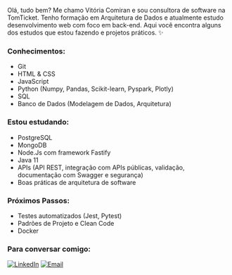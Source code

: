 

Olá, tudo bem? Me chamo Vitória Comiran e sou consultora de software na TomTicket. Tenho formação em Arquitetura de Dados e atualmente estudo desenvolvimento web com foco em back-end.
Aqui você encontra alguns dos estudos que estou fazendo e projetos práticos.
✨ 

### Conhecimentos:
- Git
- HTML & CSS
- JavaScript
- Python (Numpy, Pandas, Scikit-learn, Pyspark, Plotly)
- SQL
- Banco de Dados (Modelagem de Dados, Arquitetura)

### Estou estudando:
- PostgreSQL
- MongoDB
- Node.Js com framework Fastify
- Java 11
- APIs (API REST, integração com APIs públicas, validação, documentação com Swagger e segurança)
- Boas práticas de arquitetura de software

### Próximos Passos:
- Testes automatizados (Jest, Pytest)
- Padrões de Projeto e Clean Code
- Docker



### Para conversar comigo:
[![LinkedIn](https://img.shields.io/badge/LinkedIn-Vitoria%20Comiran-blue?logo=linkedin)](https://www.linkedin.com/in/vitoriacomiran/)
[![Email](https://img.shields.io/badge/Email-comiran.vitoria@gmail.com-red?style=flat)](mailto:comiran.vitoria@gmail.com)
